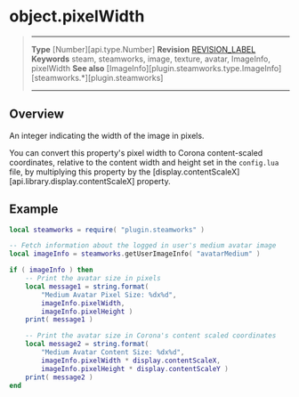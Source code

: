 # object.pixelWidth

> --------------------- ------------------------------------------------------------------------------------------
> __Type__              [Number][api.type.Number]
> __Revision__          [REVISION_LABEL](REVISION_URL)
> __Keywords__          steam, steamworks, image, texture, avatar, ImageInfo, pixelWidth
> __See also__          [ImageInfo][plugin.steamworks.type.ImageInfo]
>                       [steamworks.*][plugin.steamworks]
> --------------------- ------------------------------------------------------------------------------------------

## Overview

An integer indicating the width of the image in pixels.

You can convert this property's pixel width to Corona <nobr>content-scaled</nobr> coordinates, relative to the content width and height set in the `config.lua` file, by multiplying this property by the [display.contentScaleX][api.library.display.contentScaleX] property.


## Example

``````lua
local steamworks = require( "plugin.steamworks" )

-- Fetch information about the logged in user's medium avatar image
local imageInfo = steamworks.getUserImageInfo( "avatarMedium" )

if ( imageInfo ) then
	-- Print the avatar size in pixels
	local message1 = string.format(
		"Medium Avatar Pixel Size: %dx%d",
		imageInfo.pixelWidth,
		imageInfo.pixelHeight )
	print( message1 )

	-- Print the avatar size in Corona's content scaled coordinates
	local message2 = string.format(
		"Medium Avatar Content Size: %dx%d",
		imageInfo.pixelWidth * display.contentScaleX,
		imageInfo.pixelHeight * display.contentScaleY )
	print( message2 )
end
``````
